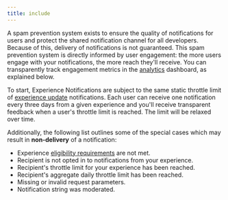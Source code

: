 ```yaml
---
title: include
---
```


A spam prevention system exists to ensure the quality of notifications for users and protect the shared notification channel for all developers. Because of this, delivery of notifications is not guaranteed. This spam prevention system is directly informed by user engagement: the more users engage with your notifications, the more reach they'll receive. You can transparently track engagement metrics in the [analytics](#analytics) dashboard, as explained below.

To start, Experience Notifications are subject to the same static throttle limit of [experience update](../../production/promotion/audience-engagement.md#announcing-updates) notifications. Each user can receive one notification every three days from a given experience and you'll receive transparent feedback when a user's throttle limit is reached. The limit will be relaxed over time.

Additionally, the following list outlines some of the special cases which may result in **non‑delivery** of a notification:

- Experience [eligibility requirements](#experience-eligibility-requirements) are not met.
- Recipient is not opted in to notifications from your experience.
- Recipient's throttle limit for your experience has been reached.
- Recipient's aggregate daily throttle limit has been reached.
- Missing or invalid request parameters.
- Notification string was moderated.
